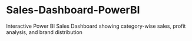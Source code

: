 # Sales-Dashboard-PowerBI
Interactive Power BI Sales Dashboard showing category-wise sales, profit analysis, and brand distribution
